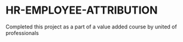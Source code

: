 # HR-EMPLOYEE-ATTRIBUTION
Completed this project as a part of a value added course by united of professionals
